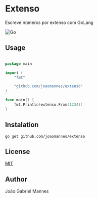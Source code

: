 # Extenso
Escreve números por extenso com GoLang

![Go](https://github.com/joaomannes/extenso/workflows/Go/badge.svg)

## Usage

```go

package main

import (
	"fmt"

	"github.com/joaomannes/extenso"
)

func main() {
	fmt.Println(extenso.From(1234))
}
```

## Instalation
```
go get github.com/joaomannes/extenso
```

## License

[MIT](https://github.com/joaomannes/extenso/blob/master/LICENSE)

## Author

João Gabriel Mannes
